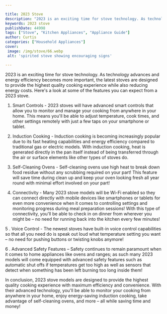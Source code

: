 ```yaml
---

title: 2023 Stove
description: "2023 is an exciting time for stove technology. As technology advances and energy efficiency becomes more important, the latest sto...learn about it in this post"
keywords: 2023 stove
publishDate: 44998
tags: ["Stove", "Kitchen Appliances", "Appliance Guide"]
author: Curtis
categories: ["Household Appliances"]
cover: 
 image: /img/stove/66.webp
 alt: 'spirited stove showing encouraging signs'

---
```


2023 is an exciting time for stove technology. As technology advances and energy efficiency becomes more important, the latest stoves are designed to provide the highest quality cooking experience while also reducing energy costs. Here's a look at some of the features you can expect from a 2023 stove. 

1. Smart Controls - 2023 stoves will have advanced smart controls that allow you to monitor and manage your cooking from anywhere in your home. This means you'll be able to adjust temperature, cook times, and other settings remotely with just a few taps on your smartphone or tablet. 

2. Induction Cooking - Induction cooking is becoming increasingly popular due to its fast heating capabilities and energy efficiency compared to traditional gas or electric models. With induction cooking, heat is generated directly in the pan itself instead of being transferred through the air or surface elements like other types of stoves do. 

3. Self-Cleaning Ovens - Self-cleaning ovens use high heat to break down food residue without any scrubbing required on your part! This feature will save time during clean up and keep your oven looking fresh all year round with minimal effort involved on your part! 

4. Connectivity - Many 2023 stove models will be Wi-Fi enabled so they can connect directly with mobile devices like smartphones or tablets for even more convenience when it comes to controlling settings and monitoring progress during meal preparation sessions! With this type of connectivity, you'll be able to check in on dinner from wherever you might be – no need for running back into the kitchen every few minutes! 

 5 . Voice Control - The newest stoves have built-in voice control capabilities so that all you need do is speak out loud what temperature setting you want – no need for pushing buttons or twisting knobs anymore! 

 6 . Advanced Safety Features – Safety continues to remain paramount when it comes to home appliances like ovens and ranges; as such many 2023 models will come equipped with advanced safety features such as automatic shut offs if temperatures get too high as well as sensors that detect when something has been left burning too long inside them!

In conclusion, 2023 stove models are designed to provide the highest quality cooking experience with maximum efficiency and convenience. With their advanced technology, you'll be able to monitor your cooking from anywhere in your home, enjoy energy-saving induction cooking, take advantage of self-cleaning ovens, and more – all while saving time and money!
